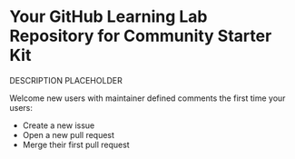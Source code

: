 # Your GitHub Learning Lab Repository for Community Starter Kit

DESCRIPTION PLACEHOLDER

Welcome new users with maintainer defined comments the first time your users:
- Create a new issue
- Open a new pull request
- Merge their first pull request
